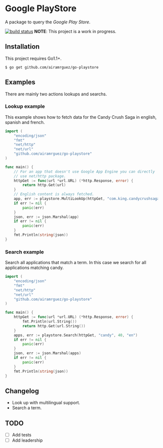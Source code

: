 # Google PlayStore
A package to query the _Google Play Store_.

[![build status](https://secure.travis-ci.org/airamrguez/go-playstore)](http://travis-ci.org/airamrguez/go-playstore)
**NOTE**: This project is a work in progress.

## Installation
This project requires Go1.1+.

    $ go get github.com/airamrguez/go-playstore

## Examples

There are mainly two actions lookups and searchs.

### Lookup example

This example shows how to fetch data for the Candy Crush Saga in english, spanish
and french.

```Go
import (
    "encoding/json"
    "fmt"
    "net/http"
    "net/url"
    "github.com/airamrguez/go-playstore"
)

func main() {
    // For an app that doesn't use Google App Engine you can directly
    // use net/http package.
    httpGet := func(url *url.URL) (*http.Response, error) {
        return http.Get(url)
    }
    // English content is always fetched.
    app, err := playstore.MultiLookUp(httpGet, "com.king.candycrushsaga", ["es", "fr"])
    if err != nil {
        panic(err)
    }
    json, err := json.Marshal(app)
    if err != nil {
        panic(err)
    }
    fmt.Println(string(json))
}
```

### Search example

Search all applications that match a term. In this case we search for all
applications matching candy.

```Go
import (
    "encoding/json"
    "fmt"
    "net/http"
    "net/url"
    "github.com/airamrguez/go-playstore"
)

func main() {
    httpGet := func(url *url.URL) (*http.Response, error) {
        fmt.Println(url.String())
        return http.Get(url.String())
    }
    apps, err := playstore.Search(httpGet, "candy", 40, "en")
    if err != nil {
        panic(err)
    }
    json, err := json.Marshal(apps)
    if err != nil {
        panic(err)
    }
    fmt.Println(string(json))
}
```

## Changelog

 *  Look up with multilingual support.
 *  Search a term.

## TODO

- [ ] Add tests
- [ ] Add leadership
